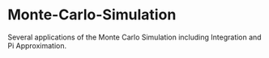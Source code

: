 # Monte-Carlo-Simulation
Several applications of the Monte Carlo Simulation including Integration and Pi Approximation.
